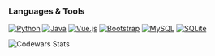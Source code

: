 ### Languages & Tools

[![Python](https://img.shields.io/badge/python-3670A0?style=for-the-badge&logo=python&logoColor=ffdd54)](https://github.com/AxdeExpe)
[![Java](https://img.shields.io/badge/java-%23ED8B00.svg?style=for-the-badge&logo=openjdk&logoColor=white)](https://github.com/AxdeExpe)
[![Vue.js](https://img.shields.io/badge/vuejs-%2335495e.svg?style=for-the-badge&logo=vuedotjs&logoColor=%234FC08D)](https://github.com/AxdeExpe)
[![Bootstrap](https://img.shields.io/badge/bootstrap-%238511FA.svg?style=for-the-badge&logo=bootstrap&logoColor=white)](https://github.com/AxdeExpe)
[![MySQL](https://img.shields.io/badge/mysql-4479A1.svg?style=for-the-badge&logo=mysql&logoColor=white)](https://github.com/AxdeExpe)
[![SQLite](https://img.shields.io/badge/sqlite-%2307405e.svg?style=for-the-badge&logo=sqlite&logoColor=white)](https://github.com/AxdeExpe)

![Codewars Stats](codewars_statss.svg)
